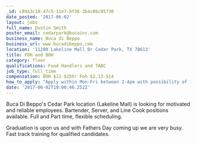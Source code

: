```yaml
---
_id: c89a3c10-47c5-11e7-9f36-3b4c06c05730
date_posted: '2017-06-02'
layout: jobs
full_name: Dustin Smith
poster_email: cedarpark@bucainc.com
business_name: Buca di Beppo
business_url: www.bucadibeppo.com
location: '11200 Lakeline Mall Dr Cedar Park, TX 78613'
title: FOH and BOH
category: floor
qualifications: Food Handlers and TABC
job_type: full_time
compensation: BOH $11-$15hr Foh $2.13-$14
how_to_apply: "Apply within Mon-Fri between 2-4pm with possibility of immediate interview, or email resume to Cedarpark@bucainc.com\r\n\r\nWe look forward to meeting you!"
date: '2017-06-02T19:00:46.252Z'
---
```

Buca Di Beppo's Cedar Park location (Lakeline Mall) is looking for motivated and reliable employees. Bartender, Server, and Line Cook positions available. Full and Part time, flexible scheduling. 

Graduation is upon us and with Fathers Day coming up we are very busy. Fast track training for qualified candidates.
